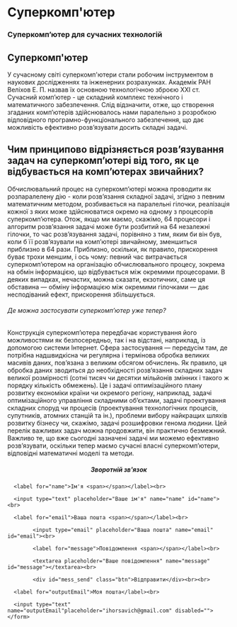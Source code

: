 

<!DOCTYPE html>
<html lang="en">
<head>
  <meta charset="UTF-8">
  <title>Суперкомп'ютер</title>
  <link rel="stylesheet" href="zxc.css">
</head>
<body>

  <div id="top">
    <h1>Суперкомп'ютер</h1>
    <h3>Суперкомп’ютер для сучасних технологій</h3>
  </div>

  <div id="main">
    <div class="intro">
      <h2>Суперкомп'ютер</h2>
      <span>У сучасному світі суперкомп'ютери стали робочим інструментом в наукових дослідженнях та інженерних розрахунках. Академік РАН Веліхов Е. П. назвав їх основною технологічною зброєю XXI ст.</span>
    </div>
    <div class="text">
      <span>Сучасний комп’ютер - це складний комплекс технічного і математичного забезпечення. Слід відзначити, отже, що створення згаданих комп’ютерів здійснювалось нами паралельно з розробкою відповідного програмно-функціонального забезпечення, що дає можливість ефективно розв’язувати досить складні задачі.</span>
    </div>
  </div>

  <div id="overview">
    <h2>Чим принципово відрізняється розв’язування задач на суперкомп’ютері від того, як це відбувається на комп’ютерах звичайних?</h2>
    <span>Обчислювальний процес на суперкомп’ютері можна проводити як розпаралелену дію - коли розв’язання складної задачі, згідно з певним математичним методом, розбивається на паралельні гілочки, реалізація кожної з яких може здійснюватися окремо на одному з процесорів суперкомп’ютера. Отож, якщо ми маємо, скажімо, 64 процесори і алгоритм розв’язання задачі може бути розбитий на 64 незалежні гілочки, то час розв’язування задачі, порівняно з тим, яким би він був, коли б її розв’язували на комп’ютері звичайному, зменшиться приблизно в 64 рази. Приблизно, оскільки, як правило, прискорення буває трохи меншим, і ось чому: певний час витрачається суперкомп’ютером на організацію обчислювального процесу, зокрема на обмін інформацією, що відбувається між окремими процесорами. В деяких випадках, нечастих, можна сказати, екзотичних, саме ця обставина — обміну інформацією між окремими гілочками — дає несподіваний ефект, прискорення збільшується.</span>
    

  </div>
  <div id="another">
    <h6>Де можна застосувати суперкомп’ютер уже тепер?</h6>
    <span>Конструкція суперкомп’ютера передбачає користування його можливостями як безпосередньо, так і на відстані, наприклад, із допомогою системи Інтернет. Сфера застосування — передусім там, де потрібна надшвидкісна чи регулярна і термінова обробка великих масивів даних, пов’язана з великим обсягом обчислень. Як правило, ця обробка даних зводиться до необхідності розв’язання складних задач великої розмірності (сотні тисяч чи десятки мільйонів змінних і такого ж порядку кількість обмежень). Це і задачі оптимізаційного плану розвитку економіки країни чи окремого регіону, наприклад, задачі оптимізаційного управління складними об’єктами, задачі проектування складних споруд чи процесів (проектування технологічних процесів, супутників, атомних станцій та ін.), проблеми вибору найкращих шляхів розвитку бізнесу чи, скажімо, задачі розшифровки генома людини. Цей перелік важливих задач можна продовжити, він практично безмежний. 
      <br> Важливо те, що вже сьогодні зазначені задачі ми можемо ефективно розв’язувати, оскільки тепер маємо сучасні власні суперкомп’ютери, відповідні математичні моделі та методи.</br>
    </span>
    </div>
  <div id="contacts">
    <center><h5>Зворотній зв'язок</h5></center>
    <form id="form_input">

      <label for="name">Ім'я <span></span></label><br>

      <input type="text" placeholder="Ваше ім'я" name="name" id="name"><br>

      <label for="email">Ваша пошта <span></span></label><br>

			<input type="email" placeholder="Ваша пошта" name="email" id="email"><br>

			<label for="message">Повідомлення <span></span></label><br>

			<textarea placeholder="Ваше повідомлення" name="message" id="message"></textarea><br>

			<div id="mess_send" class="btn">Відправити</div><br><br>

      <label for="outputEmail">Моя пошта</label><br>

      <input type="text" name="outputEmail"placeholder="ihorsavich@gmail.com" disabled="">
    </form>
  </div>

  
</body>
</html>
